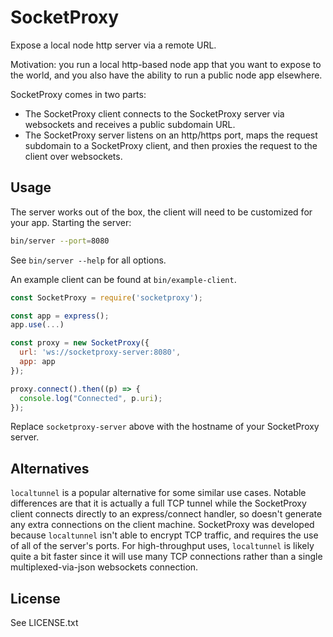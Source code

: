 # SocketProxy

Expose a local node http server via a remote URL.

Motivation: you run a local http-based node app that you want to expose to the world, and you also have the ability to run a public node app elsewhere.

SocketProxy comes in two parts:

* The SocketProxy client connects to the SocketProxy server via websockets and receives a public subdomain URL.
* The SocketProxy server listens on an http/https port, maps the request subdomain to a SocketProxy client, and then proxies the request to the client over websockets.

## Usage

The server works out of the box, the client will need to be customized for your app. Starting the server:

```bash
bin/server --port=8080
```

See `bin/server --help` for all options.

An example client can be found at `bin/example-client`.

```javascript
const SocketProxy = require('socketproxy');

const app = express();
app.use(...)

const proxy = new SocketProxy({
  url: 'ws://socketproxy-server:8080',
  app: app
});

proxy.connect().then((p) => {
  console.log("Connected", p.uri);
});
```

Replace `socketproxy-server` above with the hostname of your SocketProxy server.

## Alternatives

`localtunnel` is a popular alternative for some similar use cases. Notable differences are that it is actually a full TCP tunnel while the SocketProxy client connects directly to an express/connect handler, so doesn't generate any extra connections on the client machine. SocketProxy was developed because `localtunnel` isn't able to encrypt TCP traffic, and requires the use of all of the server's ports. For high-throughput uses, `localtunnel` is likely quite a bit faster since it will use many TCP connections rather than a single multiplexed-via-json websockets connection.

## License

See LICENSE.txt
